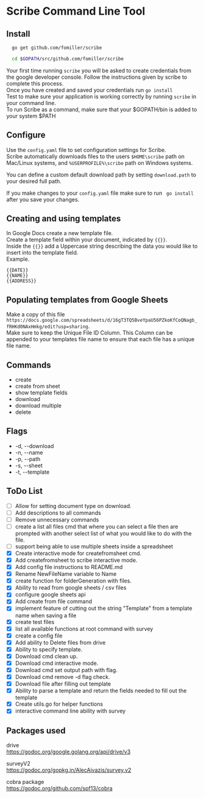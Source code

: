 # Scribe Command Line Tool

## Install
```bash
  go get github.com/fomiller/scribe

  cd $GOPATH/src/github.com/fomiller/scribe
```
Your first time running ```scribe``` you will be asked to create credentials from the google developer console. Follow the instructions given by scribe to complete this process.  
Once you have created and saved your credentials run ```go install```  
Test to make sure your application is working correctly by running ```scribe``` in your command line.  
To run Scribe as a command, make sure that your $GOPATH/bin is added to your system $PATH

## Configure
Use the ```config.yaml``` file to set configuration settings for Scribe.  
Scribe automatically downloads files to the users ```$HOME\scribe``` path on Mac/Linux systems, and ```%USERPROFILE%\scribe``` path on Windows systems.  

You can define a custom default download path by setting ```download.path``` to your desired full path.  

If you make changes to your ```config.yaml``` file make sure to run ``` go install``` after you save your changes.  

## Creating and using templates
In Google Docs create a new template file.  
Create a template field within your document, indicated by ```{{}}```.  
Inside the ```{{}}``` add a Uppercase string describing the data you would like to insert into the template field.  
Example.
```
{{DATE}}
{{NAME}}
{{ADDRESS}}
```

## Populating templates from Google Sheets
Make a copy of this file ```https://docs.google.com/spreadsheets/d/16gT3TQ5BveYpaU56PZkoKfCoQNagb_fRHKd0NAxHmkg/edit?usp=sharing```.  
Make sure to keep the Unique File ID Column. This Column can be appended to your templates file name to ensure that each file has a unique file name. 

## Commands
- create
- create from sheet
- show template fields
- download
- download multiple
- delete

## Flags
- -d, --download
- -n, --name
- -p, --path
- -s, --sheet
- -t, --template

## ToDo List
- [ ] Allow for setting document type on download. 
- [ ] Add descriptions to all commands
- [ ] Remove unnecessary commands
- [ ] create a list all files cmd that where you can select a file then are prompted with another select list of what you would like to do with the file.
- [ ] support being able to use multiple sheets inside a spreadsheet
- [x] Create interactive mode for createfromsheet cmd.
- [x] Add createfromsheet to scribe interactive mode.
- [x] Add config file instructions to README.md
- [x] Rename NewFileName variable to Name
- [x] create function for folderGeneration with files.
- [x] Ability to read from google sheets / csv files
- [x] configure google sheets api
- [x] Add create from file command
- [x] implement feature of cutting out the string "Template" from a template name when saving a file
- [x] create test files
- [x] list all available functions at root command with survey
- [x] create a config file
- [x] Add ability to Delete files from drive
- [x] Ability to specify template.
- [x] Download cmd clean up.
- [x] Download cmd interactive mode.
- [x] Download cmd set output path with flag.
- [x] Download cmd remove -d flag check.
- [x] Download file after filling out template
- [x] Ability to parse a template and return the fields needed to fill out the template
- [x] Create utils.go for helper functions
- [x] interactive command line ability with survey

## Packages used  
drive  
https://godoc.org/google.golang.org/api/drive/v3  

surveyV2  
https://godoc.org/gopkg.in/AlecAivazis/survey.v2

cobra package  
https://godoc.org/github.com/spf13/cobra
